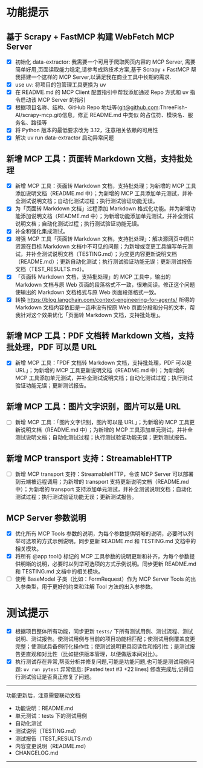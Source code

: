 # 功能提示

## 基于 Scrapy + FastMCP 构建 WebFetch MCP Server

- [x] 初始化 data-extractor: 我需要一个可用于爬取网页内容的 MCP Server, 需要简单好用,页面读取能力稳定,请参考成熟技术方案,基于 Scrapy + FastMCP 帮我搭建一个这样的 MCP Server,以满足我在商业工具中长期的需求.
- [x] use uv: 将项目的包管理工具更换为 uv
- [x] 在 README.md 的 MCP Client 配置指引中帮我添加通过 Repo 方式和 uv 指令启动该 MCP Server 的指引
- [x] 根据项目名称、结构、GitHub Repo 地址等(git@github.com:ThreeFish-AI/scrapy-mcp.git)信息，修正 README.md 中类似 <repository-url> 的占位符、模块名、服务名、路径等
- [x] 将 Python 版本的最低要求改为 3.12，注意相关依赖的可用性
- [x] 解决 uv run data-extractor 启动异常问题

## 新增 MCP 工具：页面转 Markdown 文档，支持批处理

- [x] 新增 MCP 工具：页面转 Markdown 文档，支持批处理；为新增的 MCP 工具添加说明文档（README.md 中）；为新增的 MCP 工具添加单元测试，并补全测试说明文档；自动化测试过程；执行测试验证功能无误。
- [x] 为「页面转 Markdown 文档」过程添加 Markdown 格式化功能。并为新增功能添加说明文档（README.md 中）；为新增功能添加单元测试，并补全测试说明文档；自动化测试过程；执行测试验证功能无误。
- [x] 补全和强化集成测试。
- [x] 增强 MCP 工具「页面转 Markdown 文档，支持批处理」：解决源网页中图片资源在目标 Markdown 文档中不可见的问题；为新增或变更工具编写单元测试，并补全测试说明文档（TESTING.md）；为变更内容更新说明文档（README.md）；更新自动化测试；执行测试验证功能无误；更新测试报告文档（TEST_RESULTS.md）。
- [x] 「页面转 Markdown 文档，支持批处理」的 MCP 工具中，输出的 Markdown 文档与原 Web 页面的段落格式不一致，很难阅读。修正这个问题使输出的 Markdown 文档格式与原 Web 页面段落格式一致。
- [x] 转换 https://blog.langchain.com/context-engineering-for-agents/ 所得的 Markdown 文档内容依旧是一连串没有按原 Web 页面分段和分句的文本，帮我针对这个效果优化「页面转 Markdown 文档，支持批处理」。

## 新增 MCP 工具：PDF 文档转 Markdown 文档，支持批处理，PDF 可以是 URL

- [x] 新增 MCP 工具：「PDF 文档转 Markdown 文档，支持批处理，PDF 可以是 URL」；为新增的 MCP 工具更新说明文档（README.md 中）；为新增的 MCP 工具添加单元测试，并补全测试说明文档；自动化测试过程；执行测试验证功能无误；更新测试报告。

## 新增 MCP 工具：图片文字识别，图片可以是 URL

- [ ] 新增 MCP 工具：「图片文字识别，图片可以是 URL」；为新增的 MCP 工具更新说明文档（README.md 中）；为新增的 MCP 工具添加单元测试，并补全测试说明文档；自动化测试过程；执行测试验证功能无误；更新测试报告。

## 新增 MCP transport 支持：StreamableHTTP

- [ ] 新增 MCP transport 支持：StreamableHTTP，令该 MCP Server 可以部署到云端被远程调用；为新增的 transport 支持更新说明文档（README.md 中）；为新增的 transport 支持添加单元测试，并补全测试说明文档；自动化测试过程；执行测试验证功能无误；更新测试报告。

## MCP Server 参数说明

- [x] 优化所有 MCP Tools 参数的说明，为每个参数提供明晰的说明，必要时以列举可选项的方式示例说明。同步更新 README.md 和 TESTING.md 文档中的相关模块。
- [x] 将所有 @app.tool() 标记的 MCP 工具参数的说明更新和补齐，为每个参数提供明晰的说明，必要时以列举可选项的方式示例说明。同步更新 README.md 和 TESTING.md 文档中的相关模块。
- [ ] 使用 BaseModel 子类（比如：FormRequest）作为 MCP Server Tools 的出入参类型，用于更好的约束和注解 Tool 方法的出入参参数。

# 测试提示

- [x] 根据项目整体所有功能，同步更新 `tests/` 下所有测试用例、测试流程、测试说明、测试报告。使测试用例与当前的项目功能相匹配；使测试用例覆盖度更完整；使测试具备例行化操作性；使测试说明更具阅读性和指引性；是测试报告更直观和对比性（比如提供版本管理，以便做版本间对比）。
- [x] 执行测试存在异常,帮我分析并修复问题,可能是功能问题,也可能是测试用例问题: `uv run pytest` 异常信息: [Pasted text #3 +22 lines] 修改完成后,记得自行测试验证是否真正修复了问题。

---

功能更新后，注意需要联动文档

- 功能说明：README.md
- 单元测试：tests 下的测试用例
- 自动化测试
- 测试说明（TESTING.md）
- 测试报告（TEST_RESULTS.md）
- 内容变更说明（README.md）
- CHANGELOG.md

---
